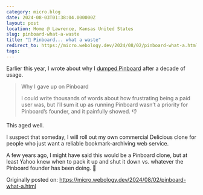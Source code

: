 ```yaml
---
category: micro.blog
date: 2024-08-03T01:38:04.000000Z
layout: post
location: Home @ Lawrence, Kansas United States
slug: pinboard-what-a-waste
title: "📌 Pinboard... what a waste"
redirect_to: https://micro.webology.dev/2024/08/02/pinboard-what-a.html
tags: 
---
```


Earlier this year, I wrote about why I [dumped Pinboard](https://micro.webology.dev/2024/04/11/on-leaving-pinboard.html) after a decade of usage.

> Why I gave up on Pinboard
> 
> I could write thousands of words about how frustrating being a paid user was, but I’ll sum it up as running Pinboard wasn’t a priority for Pinboard’s founder, and it painfully showed. 👎

This aged well.

I suspect that someday, I will roll out my own commercial Delicious clone for people who just want a reliable bookmark-archiving web service.

A few years ago, I might have said this would be a Pinboard clone, but at least Yahoo knew when to pack it up and shut it down vs. whatever the Pinboard founder has been doing. 🤷

Originally posted on: https://micro.webology.dev/2024/08/02/pinboard-what-a.html